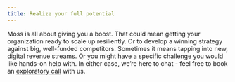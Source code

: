 ```yaml
---
title: Realize your full potential
---
```


Moss is all about giving you a boost. That could mean getting your organization ready to scale up resiliently. Or to develop a winning strategy against big, well-funded competitors. Sometimes it means tapping into new, digital revenue streams. Or you might have a specific challenge you would like hands-on help with. In either case, we’re here to chat - feel free to book an [exploratory call](https://linktr.ee/mossdigital) with us.
